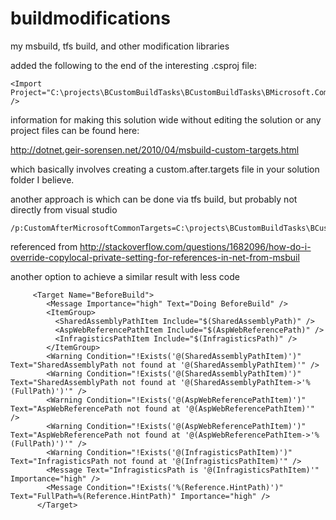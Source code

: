 buildmodifications
==================

my msbuild, tfs build, and other modification libraries

added the following to the end of the interesting .csproj file:

```
<Import Project="C:\projects\BCustomBuildTasks\BCustomBuildTasks\BMicrosoft.Common.targets" />
```

information for making this solution wide without editing the solution or any project files can be found here:

http://dotnet.geir-sorensen.net/2010/04/msbuild-custom-targets.html

which basically involves creating a custom.after.targets file in your solution folder I believe.

another approach is which can be done via tfs build, but probably not directly from visual studio

```
/p:CustomAfterMicrosoftCommonTargets=C:\projects\BCustomBuildTasks\BCustomBuildTasks\BMicrosoft.Common.targets
```
referenced from 
http://stackoverflow.com/questions/1682096/how-do-i-override-copylocal-private-setting-for-references-in-net-from-msbuil


another option to achieve a similar result with less code

```
	 <Target Name="BeforeBuild">
	    <Message Importance="high" Text="Doing BeforeBuild" />
	    <ItemGroup>
	      <SharedAssemblyPathItem Include="$(SharedAssemblyPath)" />
	      <AspWebReferencePathItem Include="$(AspWebReferencePath)" />
	      <InfragisticsPathItem Include="$(InfragisticsPath)" />
	    </ItemGroup>
	    <Warning Condition="!Exists('@(SharedAssemblyPathItem)')" Text="SharedAssemblyPath not found at '@(SharedAssemblyPathItem)'" />
	    <Warning Condition="!Exists('@(SharedAssemblyPathItem)')" Text="SharedAssemblyPath not found at '@(SharedAssemblyPathItem->'%(FullPath)')'" />
	    <Warning Condition="!Exists('@(AspWebReferencePathItem)')" Text="AspWebReferencePath not found at '@(AspWebReferencePathItem)'" />
	    <Warning Condition="!Exists('@(AspWebReferencePathItem)')" Text="AspWebReferencePath not found at '@(AspWebReferencePathItem->'%(FullPath)')'" />
	    <Warning Condition="!Exists('@(InfragisticsPathItem)')" Text="InfragisticsPath not found at '@(InfragisticsPathItem)'" />
	    <Message Text="InfragisticsPath is '@(InfragisticsPathItem)'" Importance="high" />
	    <Message Condition="!Exists('%(Reference.HintPath)')" Text="FullPath=%(Reference.HintPath)" Importance="high" />
	  </Target>
```
